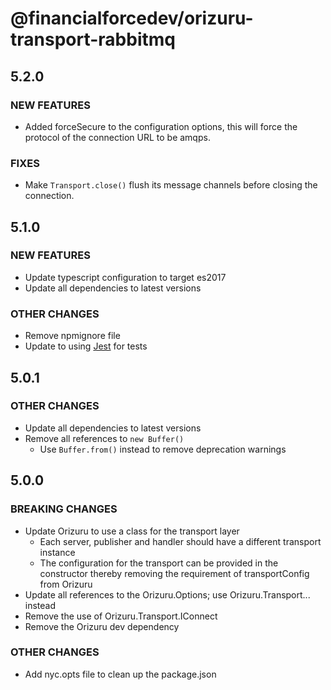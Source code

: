 # @financialforcedev/orizuru-transport-rabbitmq

## 5.2.0

### NEW FEATURES

- Added forceSecure to the configuration options, this will force the protocol of the connection URL to be amqps.

### FIXES

- Make `Transport.close()` flush its message channels before closing the connection.

## 5.1.0

### NEW FEATURES
- Update typescript configuration to target es2017
- Update all dependencies to latest versions

### OTHER CHANGES
- Remove npmignore file
- Update to using [Jest](https://jestjs.io/en/) for tests

## 5.0.1

### OTHER CHANGES
- Update all dependencies to latest versions
- Remove all references to `new Buffer()`
	- Use `Buffer.from()` instead to remove deprecation warnings

## 5.0.0

### BREAKING CHANGES
- Update Orizuru to use a class for the transport layer
	- Each server, publisher and handler should have a different transport instance
	- The configuration for the transport can be provided in the constructor thereby removing the requirement of transportConfig from Orizuru
- Update all references to the Orizuru.Options; use Orizuru.Transport... instead
- Remove the use of Orizuru.Transport.IConnect
- Remove the Orizuru dev dependency

### OTHER CHANGES
- Add nyc.opts file to clean up the package.json

